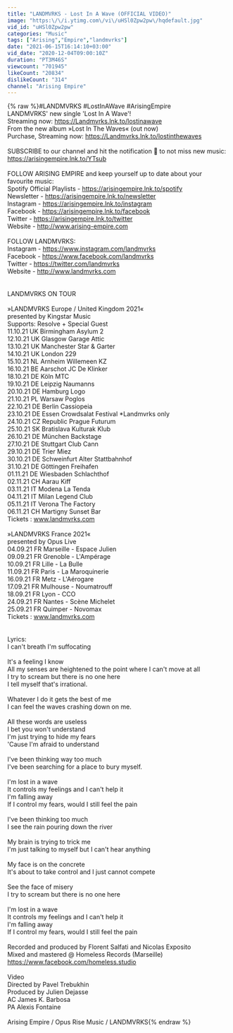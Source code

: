 ```yaml
---
title: "LANDMVRKS - Lost In A Wave (OFFICIAL VIDEO)"
image: "https:\/\/i.ytimg.com\/vi\/uHSl0Zpw2pw\/hqdefault.jpg"
vid_id: "uHSl0Zpw2pw"
categories: "Music"
tags: ["Arising","Empire","landmvrks"]
date: "2021-06-15T16:14:10+03:00"
vid_date: "2020-12-04T09:00:10Z"
duration: "PT3M46S"
viewcount: "701945"
likeCount: "20834"
dislikeCount: "314"
channel: "Arising Empire"
---
```

{% raw %}#LANDMVRKS #LostInAWave #ArisingEmpire<br />LANDMVRKS' new single 'Lost In A Wave'! <br />Streaming now: <a rel="nofollow" target="blank" href="https://Landmvrks.lnk.to/lostinawave">https://Landmvrks.lnk.to/lostinawave</a><br />From the new album »Lost In The Waves« (out now) <br />Purchase, Streaming now: <a rel="nofollow" target="blank" href="https://Landmvrks.lnk.to/lostinthewaves">https://Landmvrks.lnk.to/lostinthewaves</a><br /><br />SUBSCRIBE to our channel and hit the notification 🔔 to not miss new music: <br /><a rel="nofollow" target="blank" href="https://arisingempire.lnk.to/YTsub">https://arisingempire.lnk.to/YTsub</a><br /><br />FOLLOW ARISING EMPIRE and keep yourself up to date about your favourite music:<br />Spotify Official Playlists - <a rel="nofollow" target="blank" href="https://arisingempire.lnk.to/spotify">https://arisingempire.lnk.to/spotify</a><br />Newsletter - <a rel="nofollow" target="blank" href="https://arisingempire.lnk.to/newsletter">https://arisingempire.lnk.to/newsletter</a><br />Instagram - <a rel="nofollow" target="blank" href="https://arisingempire.lnk.to/instagram">https://arisingempire.lnk.to/instagram</a><br />Facebook - <a rel="nofollow" target="blank" href="https://arisingempire.lnk.to/facebook">https://arisingempire.lnk.to/facebook</a><br />Twitter - <a rel="nofollow" target="blank" href="https://arisingempire.lnk.to/twitter">https://arisingempire.lnk.to/twitter</a><br />Website - <a rel="nofollow" target="blank" href="http://www.arising-empire.com">http://www.arising-empire.com</a><br /><br />FOLLOW LANDMVRKS:<br />Instagram - <a rel="nofollow" target="blank" href="https://www.instagram.com/landmvrks">https://www.instagram.com/landmvrks</a><br />Facebook - <a rel="nofollow" target="blank" href="https://www.facebook.com/landmvrks">https://www.facebook.com/landmvrks</a><br />Twitter - <a rel="nofollow" target="blank" href="https://twitter.com/landmvrks">https://twitter.com/landmvrks</a><br />Website - <a rel="nofollow" target="blank" href="http://www.landmvrks.com">http://www.landmvrks.com</a><br /><br /><br />LANDMVRKS ON TOUR<br /><br />»LANDMVRKS Europe / United Kingdom 2021«<br />presented by Kingstar Music<br />Supports: Resolve + Special Guest<br />11.10.21 UK Birmingham  Asylum 2<br />12.10.21 UK Glasgow Garage Attic<br />13.10.21 UK Manchester Star &amp; Garter<br />14.10.21 UK London 229<br />15.10.21 NL Arnheim Willemeen KZ<br />16.10.21 BE Aarschot JC De Klinker                    <br />18.10.21 DE Köln MTC<br />19.10.21 DE Leipzig Naumanns<br />20.10.21 DE Hamburg Logo<br />21.10.21 PL Warsaw Poglos<br />22.10.21 DE Berlin Cassiopeia<br />23.10.21 DE Essen Crowdsalat Festival *Landmvrks only<br />24.10.21 CZ Republic Prague Futurum<br />25.10.21 SK Bratislava Kulturak Klub<br />26.10.21 DE München Backstage<br />27.10.21 DE Stuttgart Club Cann<br />29.10.21 DE Trier Miez<br />30.10.21 DE Schweinfurt Alter Stattbahnhof<br />31.10.21 DE Göttingen Freihafen<br />01.11.21 DE Wiesbaden Schlachthof<br />02.11.21 CH Aarau Kiff<br />03.11.21 IT Modena La Tenda<br />04.11.21 IT Milan Legend Club<br />05.11.21 IT Verona The Factory<br />06.11.21 CH Martigny Sunset Bar<br />Tickets : www.landmvrks.com<br /><br />»LANDMVRKS France 2021«<br />presented by Opus Live<br />04.09.21 FR Marseille - Espace Julien<br />09.09.21 FR Grenoble - L'Ampérage<br />10.09.21 FR Lille - La Bulle<br />11.09.21 FR Paris - La Maroquinerie<br />16.09.21 FR Metz - L'Aérogare<br />17.09.21 FR Mulhouse - Noumatrouff<br />18.09.21 FR Lyon - CCO<br />24.09.21 FR Nantes - Scène Michelet<br />25.09.21 FR Quimper - Novomax<br />Tickets : www.landmvrks.com<br /><br /><br />Lyrics:<br />I can't breath I'm suffocating<br /><br />It's a feeling I know<br />All my senses are heightened to the point where I can't move at all<br />I try to scream but there is no one here<br />I tell myself that's irrational.<br /><br />Whatever I do it gets the best of me<br />I can feel the waves crashing down on me.<br /><br />All these words are useless <br />I bet you won't understand<br />I'm just trying to hide my fears<br />'Cause I'm afraid to understand  <br /><br />I've been thinking way too much<br />I've been searching for a place to bury myself. <br /><br />I'm lost in a wave<br />It controls my feelings and I can't help it<br />I'm falling away<br />If I control my fears, would I still feel the pain<br /><br />I've been thinking too much<br />I see the rain pouring down the river<br /><br />My brain is trying to trick me <br />I'm just talking to myself but I can't hear anything<br /><br />My face is on the concrete <br />It's about to take control and I just cannot compete <br /><br />See the face of misery<br />I try to scream but there is no one here<br /><br />I'm lost in a wave<br />It controls my feelings and I can't help it<br />I'm falling away<br />If I control my fears, would I still feel the pain<br /><br />Recorded and produced by Florent Salfati and Nicolas Exposito<br />Mixed and mastered @ Homeless Records (Marseille)  <br /><a rel="nofollow" target="blank" href="https://www.facebook.com/homeless.studio">https://www.facebook.com/homeless.studio</a><br /><br />Video<br />Directed by Pavel Trebukhin<br />Produced by Julien Dejasse<br />AC James K. Barbosa<br />PA Alexis Fontaine<br /><br />Arising Empire / Opus Rise Music / LANDMVRKS{% endraw %}

